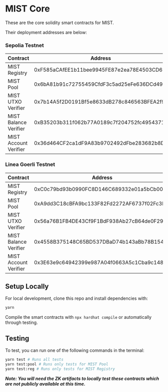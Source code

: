 # MIST Core
These are the core solidity smart contracts for MIST.

Their deployment addresses are below:

### Sepolia Testnet
| Contract | Address |
|----------|---------|
| MIST Registry | 0xF585aCAfEE1b11bee9945FE87e2ea78E4503CD65 |
| MIST Pool | 0x6bA81b91c72755459CfdF3c5ad25eFe636DCd493 |
| MIST UTXO Verifier | 0x7b14A5f2D0191Bf5e8633dB278c846563BFEA2f9 |
| MIST Balance Verifier | 0xB35203b311f062b77A0189c7f204752fc4954371 |
| MIST Account Verifier | 0x36d464CF2ca1dF9A83b9702492dFbe283682b8De |

### Linea Goerli Testnet
| Contract | Address |
|----------|---------|
| MIST Registry | 0xC0c79bd93b0990FC8D146C689332e01a5bCb00a6 |
| MIST Pool | 0xA9dd3C18cBFA9bc133F82Fd2272AF6737f02Fc3b |
| MIST UTXO Verifier | 0x56a76B1FB4DE43Cf9F1BdF938Ab27cB64de0F29B |
| MIST Balance Verifier | 0x4558B375148C65BD537DBaD74b143aBb78B15449 |
| MIST Account Verifier | 0x3E63e9c64942399e987A04f0663A5c1Cba9c148A |

## Setup Locally
For local development, clone this repo and install dependencies with:
```bash
yarn
```
Compile the smart contracts with ``npx hardhat compile`` or automatically through testing.

## Testing
To test, you can run one of the following commands in the terminal:
```bash
yarn test # Runs all tests
yarn test:pool # Runs only tests for MIST Pool
yarn test:reg # Runs only tests for MIST Registry
```
***Note: You will need the ZK artifacts to locally test these contracts which are not publicly available at this time.***
